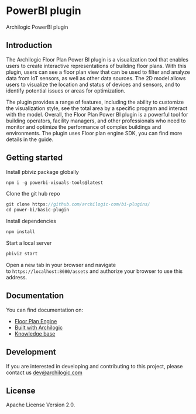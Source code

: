 # PowerBI plugin

Archilogic PowerBI plugin

## Introduction

The Archilogic Floor Plan Power BI plugin is a visualization tool that enables users to create interactive representations of building floor plans. With this plugin, users can see a floor plan view that can be used to filter and analyze data from IoT sensors, as well as other data sources. The 2D model allows users to visualize the location and status of devices and sensors, and to identify potential issues or areas for optimization.

The plugin provides a range of features, including the ability to customize the visualization style, see the total area by a specific program and interact with the model. Overall, the Floor Plan Power BI plugin is a powerful tool for building operators, facility managers, and other professionals who need to monitor and optimize the performance of complex buildings and environments. The plugin uses Floor plan engine SDK, you can find more details in the guide.

## Getting started

Install pbiviz package globally

```jsx
npm i -g powerbi-visuals-tools@latest
```

Clone the git hub repo

```jsx
git clone https://github.com/archilogic-com/bi-plugins/
cd power-bi/basic-plugin
```

Install dependencies

```jsx
npm install
```

Start a local server

```jsx
pbiviz start
```

Open a new tab in your browser and navigate to `https://localhost:8080/assets` and authorize your browser to use this address.

## Documentation

You can find documentation on:

- [Floor Plan Engine](https://developers.archilogic.com/floor-plan-engine/guide.html)
- [Built with Archilogic](https://www.archilogic.com/resources)
- [Knowledge base](https://help.archilogic.com/knowledge)

## Development

If you are interested in developing and contributing to this project, please contact us [dev@archilogic.com](mailto:dev@archilogic.com?subject=[GitHub]%20PowerBI%20Plugin)
## License

Apache License Version 2.0.